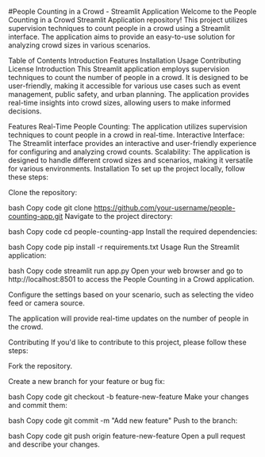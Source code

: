 #People Counting in a Crowd - Streamlit Application
Welcome to the People Counting in a Crowd Streamlit Application repository! This project utilizes supervision techniques to count people in a crowd using a Streamlit interface. The application aims to provide an easy-to-use solution for analyzing crowd sizes in various scenarios.

Table of Contents
Introduction
Features
Installation
Usage
Contributing
License
Introduction
This Streamlit application employs supervision techniques to count the number of people in a crowd. It is designed to be user-friendly, making it accessible for various use cases such as event management, public safety, and urban planning. The application provides real-time insights into crowd sizes, allowing users to make informed decisions.

Features
Real-Time People Counting: The application utilizes supervision techniques to count people in a crowd in real-time.
Interactive Interface: The Streamlit interface provides an interactive and user-friendly experience for configuring and analyzing crowd counts.
Scalability: The application is designed to handle different crowd sizes and scenarios, making it versatile for various environments.
Installation
To set up the project locally, follow these steps:

Clone the repository:

bash
Copy code
git clone https://github.com/your-username/people-counting-app.git
Navigate to the project directory:

bash
Copy code
cd people-counting-app
Install the required dependencies:

bash
Copy code
pip install -r requirements.txt
Usage
Run the Streamlit application:

bash
Copy code
streamlit run app.py
Open your web browser and go to http://localhost:8501 to access the People Counting in a Crowd application.

Configure the settings based on your scenario, such as selecting the video feed or camera source.

The application will provide real-time updates on the number of people in the crowd.

Contributing
If you'd like to contribute to this project, please follow these steps:

Fork the repository.

Create a new branch for your feature or bug fix:

bash
Copy code
git checkout -b feature-new-feature
Make your changes and commit them:

bash
Copy code
git commit -m "Add new feature"
Push to the branch:

bash
Copy code
git push origin feature-new-feature
Open a pull request and describe your changes.

